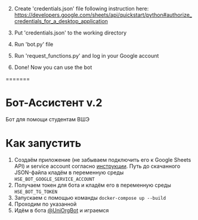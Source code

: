 2) Create 'credentials.json' file following instruction here:
https://developers.google.com/sheets/api/quickstart/python#authorize_credentials_for_a_desktop_application
3) Put 'credentials.json' to the working directory

6) Run 'bot.py' file
7) Run 'request_functions.py' and log in your Google account
8) Done! Now you can use the bot


=======
# Бот-Ассистент v.2

Бот для помощи студентам ВШЭ


# Как запустить

1. Создаём приложение (не забываем подключить его к Google Sheets API) и service account согласно [инструкции](https://support.google.com/a/answer/7378726). Путь до скачанного JSON-файла кладём в переменную среды `HSE_BOT_GOOGLE_SERVICE_ACCOUNT`
2. Получаем токен для бота и кладём его в переменную среды `HSE_BOT_TG_TOKEN`
3. Запускаем с помощью команды `docker-compose up --build`
4. Проходим по указанной
3. Идём в бота [@UniOrgBot](https://t.me/UniOrgBot) и играемся
